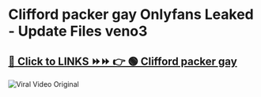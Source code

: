 
 # Clifford packer gay Onlyfans Leaked - Update Files veno3

## <h2><a href="https://clipsfans.com/Clifford_packer_gay&ref=git">🔗 Click to LINKS ⏩⏩ 👉 🟢 Clifford packer gay </a></h2>

<a href="https://clipsfans.com/Clifford_packer_gay&ref=git" rel="nofollow" data-target="animated-image.originalLink"><img src="https://i.ibb.co.com/xMMVF88/686577567.gif" alt="Viral Video Original" style="max-width: 100%; display: inline-block;" data-target="animated-image.originalImage"></a>

